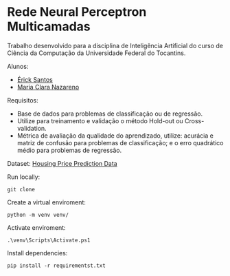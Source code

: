 # Rede Neural Perceptron Multicamadas

Trabalho desenvolvido para a disciplina de Inteligência Artificial do curso de Ciência da Computação da Universidade Federal do Tocantins.

Alunos:
- [Érick Santos](https://github.com/erarich)
- [Maria Clara Nazareno](https://github.com/)

Requisitos:
- Base de dados para problemas de classificação ou de regressão.
- Utilize para treinamento e validação o método Hold-out ou Cross-validation.
- Métrica de avaliação da qualidade do aprendizado, utilize: acurácia e matriz de confusão para problemas de classificação; e o erro quadrático médio para problemas de regressão.

Dataset:
[Housing Price Prediction Data](https://www.kaggle.com/datasets/muhammadbinimran/housing-price-prediction-data/data)


Run locally:

```console
git clone
```

Create a virtual enviroment:
```console
python -m venv venv/
```

Activate enviroment:
```console
.\venv\Scripts\Activate.ps1
```

Install dependencies:
```console
pip install -r requirementst.txt
```

